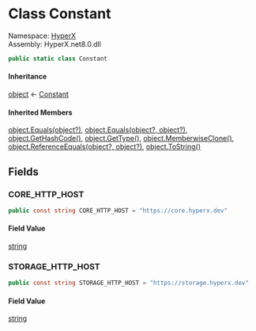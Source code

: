 # <a id="HyperX_Constant"></a> Class Constant

Namespace: [HyperX](HyperX.md)  
Assembly: HyperX.net8.0.dll  

```csharp
public static class Constant
```

#### Inheritance

[object](https://learn.microsoft.com/dotnet/api/system.object) ← 
[Constant](HyperX.Constant.md)

#### Inherited Members

[object.Equals\(object?\)](https://learn.microsoft.com/dotnet/api/system.object.equals\#system\-object\-equals\(system\-object\)), 
[object.Equals\(object?, object?\)](https://learn.microsoft.com/dotnet/api/system.object.equals\#system\-object\-equals\(system\-object\-system\-object\)), 
[object.GetHashCode\(\)](https://learn.microsoft.com/dotnet/api/system.object.gethashcode), 
[object.GetType\(\)](https://learn.microsoft.com/dotnet/api/system.object.gettype), 
[object.MemberwiseClone\(\)](https://learn.microsoft.com/dotnet/api/system.object.memberwiseclone), 
[object.ReferenceEquals\(object?, object?\)](https://learn.microsoft.com/dotnet/api/system.object.referenceequals), 
[object.ToString\(\)](https://learn.microsoft.com/dotnet/api/system.object.tostring)

## Fields

### <a id="HyperX_Constant_CORE_HTTP_HOST"></a> CORE\_HTTP\_HOST

```csharp
public const string CORE_HTTP_HOST = "https://core.hyperx.dev"
```

#### Field Value

 [string](https://learn.microsoft.com/dotnet/api/system.string)

### <a id="HyperX_Constant_STORAGE_HTTP_HOST"></a> STORAGE\_HTTP\_HOST

```csharp
public const string STORAGE_HTTP_HOST = "https://storage.hyperx.dev"
```

#### Field Value

 [string](https://learn.microsoft.com/dotnet/api/system.string)

